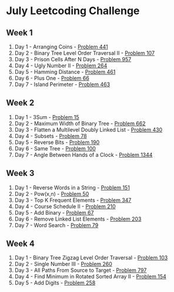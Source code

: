 # July Leetcoding Challenge

## Week 1

1. Day 1 - Arranging Coins - [Problem 441](https://leetcode.com/problems/arranging-coins/)
2. Day 2 - Binary Tree Level Order Traversal II - [Problem 107](https://leetcode.com/problems/binary-tree-level-order-traversal-ii/)
3. Day 3 - Prison Cells After N Days - [Problem 957](https://leetcode.com/problems/prison-cells-after-n-days/)
4. Day 4 - Ugly Number II - [Problem 264](https://leetcode.com/problems/ugly-number-ii/)
5. Day 5 - Hamming Distance - [Problem 461](https://leetcode.com/problems/hamming-distance/)
6. Day 6 - Plus One - [Problem 66](https://leetcode.com/problems/plus-one/)
7. Day 7 - Island Perimeter - [Problem 463](https://leetcode.com/problems/island-perimeter/)

## Week 2

1. Day 1 - 3Sum - [Problem 15](https://leetcode.com/problems/3sum/)
2. Day 2 - Maximum Width of Binary Tree - [Problem 662](https://leetcode.com/problems/maximum-width-of-binary-tree/)
3. Day 3 - Flatten a Multilevel Doubly Linked List - [Problem 430](https://leetcode.com/problems/flatten-a-multilevel-doubly-linked-list/)
4. Day 4 - Subsets - [Problem 78](https://leetcode.com/problems/subsets/)
5. Day 5 - Reverse Bits - [Problem 190](https://leetcode.com/problems/reverse-bits/)
6. Day 6 - Same Tree - [Problem 100](https://leetcode.com/problems/same-tree/)
7. Day 7 - Angle Between Hands of a Clock - [Problem 1344](https://leetcode.com/problems/angle-between-hands-of-a-clock/)

## Week 3

1. Day 1 - Reverse Words in a String - [Problem 151](https://leetcode.com/problems/reverse-words-in-a-string/)
2. Day 2 - Pow(x,n) - [Problem 50](https://leetcode.com/problems/powx-n/)
3. Day 3 - Top K Frequent Elements - [Problem 347](https://leetcode.com/problems/top-k-frequent-elements/)
4. Day 4 - Course Schedule II - [Problem 210](https://leetcode.com/problems/course-schedule-ii/)
5. Day 5 - Add Binary - [Problem 67](https://leetcode.com/problems/add-binary/)
6. Day 6 - Remove Linked List Elements - [Problem 203](https://leetcode.com/problems/remove-linked-list-elements/)
7. Day 7 - Word Search - [Problem 79](https://leetcode.com/problems/word-search/)

## Week 4

1. Day 1 - Binary Tree Zigzag Level Order Traversal - [Problem 103](https://leetcode.com/problems/binary-tree-zigzag-level-order-traversal/)
2. Day 2 - Single Number III - [Problem 260](https://leetcode.com/problems/single-number-iii/)
3. Day 3 - All Paths From Source to Target - [Problem 797](https://leetcode.com/problems/all-paths-from-source-to-target/)
4. Day 4 - Find Minimum in Rotated Sorted Array II - [Problem 154](https://leetcode.com/problems/find-minimum-in-rotated-sorted-array-ii/)
5. Day 5 - Add Digits - [Problem 258](https://leetcode.com/problems/add-digits/)
